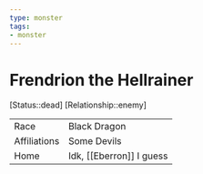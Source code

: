 ```yaml
---
type: monster
tags: 
- monster
---
```


# Frendrion the Hellrainer

[Status::dead]
[Relationship::enemy]

| | |
|--|--|
| Race 			| Black Dragon	|
| Affiliations 	| Some Devils |
| Home 			| Idk, [[Eberron]] I guess |
